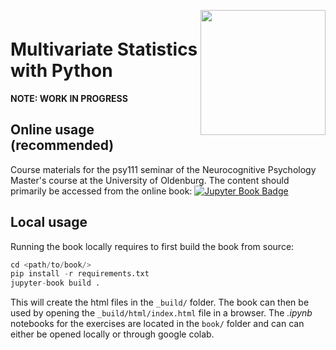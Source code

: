 <div style="padding-top:1em; padding-bottom: 0.5em;">
<img src="logo.png" width =200 align="right" />
</div>

# Multivariate Statistics with Python

**NOTE: WORK IN PROGRESS**

## Online usage (recommended)

Course materials for the psy111 seminar of the Neurocognitive Psychology Master's course at the University of Oldenburg. The content should primarily be accessed from the online book: [![Jupyter Book Badge](https://jupyterbook.org/badge.svg)](https://timdressler.github.io/psy111/)

## Local usage

Running the book locally requires to first build the book from source:

```python
cd <path/to/book/>
pip install -r requirements.txt
jupyter-book build .
```

This will create the html files in the `_build/` folder. The book can then be used by opening the `_build/html/index.html` file in a browser. The *.ipynb* notebooks for the exercises are located in the `book/` folder and can can either be opened locally or through google colab.

